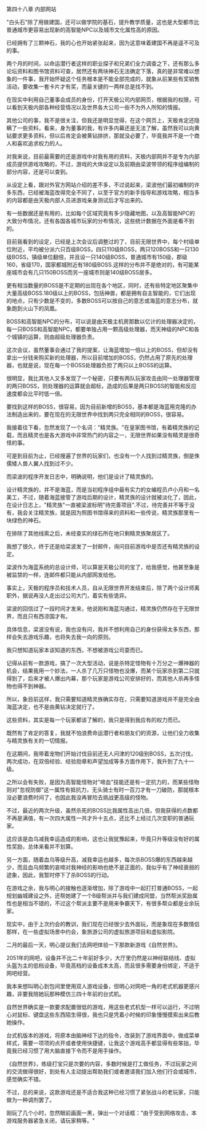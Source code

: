 第四十八章 内部网站


"白头石"除了用做建国，还可以做学院的基石，提升教学质量，这也是大型都市比普通城市更容易出现新的高智能NPC以及城市文化属性高的原因。

已经拥有了三颗神石，我的心也开始紧张起来，因为这意味着建国不再是遥不可及的事。

两个月的时间，以命运潜行者这样的职业探子和兄弟们全力调查之下，还有那么多论坛资料和图书馆资料可查，居然还有两块神石无法确定下落，真的是非常难以想象的一件事，我开始怀疑这个任务根本是不能全部完成的，就象从前某些有奖销售活动，要收集一套卡片才有奖，而最关键的一两样总是找不到。

在现实中利用自己董事会成员的身份，打开天极公司内部网页，根据我的权限，可以看到天极内部各种经营情况以及世界各大公司一些不为外人所知的情报。

其他公司的事，我不是很关注，但我还是明显觉得，在这个网页上，天极肯定还隐瞒了一些资料，看来，身为董事的我，有许多内幕还是无法了解，虽然我可以向黄钻要求更多资料，但以后肯定会被黄钻排挤，那就没必要了，毕竟我并不是一个商人和喜欢追求权力的人。

对我来说，目前最需要的还是游戏中对我有用的资料，天极内部网并不是专为内部成员提供游戏攻略的，不过，游戏的大体设定以及前期由梁波带领的程序组编制的部分内容，还是可以查到。

从设定上看，跟对外官方网站介绍的差不多，不过说起来，梁波他们最初编制的许多东西，已经被海蓝改得完全不同了，以至于官方的新手指导和游戏攻略，相当多的内容都是由天极内部人员进游戏亲身测试后才写出来的。

有一些数据还是有用的，比如每个区域究竟有多少隐藏地图，以及高智能NPC的大致分布情况，还有各国各城市玩家的分布情况，这些统计数据在外面是看不到的。

目前我看到的设定，已经是上次会议后调整过的了，目前无限世界中，每个村级单位附近，平均被分派六只百级BOSS，四只110级BOSS，两只120BOSS和一只130级BOSS，镇级单位翻倍，并且设一只140级BOSS，普通城市有150级，郡级160，省级170，国家都城附近有180级BOSS.这样的分布并不是绝对的，有可能某座城市会有几只150BOSS而另一座城市则是140级BOSS居多。

更有相当数量的BOSS是不定期的出现在各个地区，同时，还有些特定地区聚集中大量高级BOSS.180级以上的BOSS，包括神兽，都是拥有自主智能的，它们出现的地点，只有少数是不变的，多数BOSS可以按自己的意志或海蓝的意志分布，就象跑到火山下的凤凰。

BOSS和高智能NPC的分布，可以说是由天极主机房那数以亿计的处理器决定的，每一只BOSS和高智能NPC，都要单独占用一颗高级处理器，而天神级的NPC和各个城镇的运算，则由超级处理器负责。

这次会议，虽然董事会通过了我的提案，让海蓝增加一倍以上的BOSS，但却没有拿出一分钱来购买新的处理器，所以目前增加的BOSS，仍然占用了原先的处理器，也就是说，现在每一个BOSS处理器负担了两只以上BOSS的运算。

很明显，我比其他人又多发现了一个秘密，只要有两队玩家攻击由同一处理器管理的两只BOSS，则处理器的运算就会超标，造成的后果是两只BOSS的智能和反应速度都会比平时低一倍。

要找到这样的BOSS，很容易，因为目前新增的BOSS，基本都是海蓝用克隆的办法制造出来的，要在现在的无限世界中找到两只完全相同的BOSS，很容易。

我接着往下看，忽然发现了一个名词："精灵族。"在皇家图书馆，有着精灵族的记载，而且精灵也是各大游戏中非常热门的内容之一，无限世界如果没有精灵是很奇怪的事。

可是到目前为止，已经搜遍了世界的玩家们，也没有一个人找到过精灵族，倒是侏儒矮人兽人翼人找到过不少。

而梁波的程序开发日志中，明确说明，他们是设计了精灵族的。

设计精灵族的，并不是海蓝，而是当初程序组中最有实力的女编程员卢小月和一名美工，不过，随着海蓝接管了游戏后期的设计，精灵族的设计就被淡化了，因此，在设计日志上，"精灵族"一直被梁波标明"待完善项目".不过，待完善并不等于没有，我会关注精灵族，就是因为照图书馆得来的资料和一些传说，精灵族那里有一块绿色的神石。

在排除了其他线索之后，未经查实的绿石所在地只剩精灵族聚居区了。

我想了很久，终于还是给梁波发了一封邮件，询问目前游戏中是否还有精灵族的设定。

梁波作为海蓝系统的总设计师，可以算是天极公司的宝了，给我感觉，他甚至象是被监禁的一样，连邮件都只能从内部网发给他。

事实上，天极的程序员和技术人员，自从无限世界开发结束后，除了两个设计师离职外，据说再没人走出过公司大门，着实有些诡异。

梁波的回信过了一段时间才发来，他说刚和海蓝沟通过，精灵族仍然存在于无限世界，而且只有西凉国才有。

具体信息，梁波没有说，我也没有问，我并不想利用自己的身份获得太多东西，那样会失去游戏乐趣，也将失去我一向的原则。

我只想知道玩家本该知道的东西，不想被游戏公司耍而已。

记得从前有一款游戏，搞了一次大型活动，说是杀特定怪物有十万分之一爆神器的机会，结果我用一个妙法，一人杀了几万只怪物也没爆，而某个玩家杀到第二只就得到了，后来才被人爆出内幕，那个玩家是游戏公司安排好的，而其他人杀再多怪物也得不到神器。

所以，象目前这样，我只需要知道精灵族确实存在，只需要知道游戏并不是完全由海蓝决定，也不是由黄钻决定就行了。

这些资料，其实是每一个玩家都该了解的，我只是得到我应有的权力而已。

既然有了肯定的答复，我就不怕浪费命运潜行者和朋友们的资源，让他们全力收集与精灵族有关的一切情报。

在这期间，我带着宠物们开始讨伐目前还无人问津的120级别BOSS，五次讨伐，两次成功，在双倍经验、经验勋章和声望加成等多方面作用下，我升到了九十一级。

之所以会有失败，是因为高智能怪物对"啼血"技能还是有一定抗力的，而某些怪物则对"忽视防御"这一属性有抵抗力，无头骑士有时一百刀才有一刀破防，那就根本没必要浪费时间了，也因此我没再冒险去挑战更高级的怪物。

不过，最近的两次升级，虽然杀死的BOSS比我属性高出几倍，但我获得的点数都不再是满值，有一次四大属性一共才升十五点，还比不上经过几次变职的普通玩家。

这应该是血乌减我幸运造成的影响，这也让我犹豫起来，毕竟只升等级没有好的属性奖励，总体来看并不划算。

另一方面，随着血乌等级升高，减我幸运也越多，每次杀BOSS爆的东西越来越少，而且血乌频繁的哀啼对我神经的影响也绝不是正面的，我似乎有了神经衰弱的迹象，因此，我暂时停下了杀BOSS的行动。

在游戏之余，我与明心的接触也逐渐增加，除了游戏中一起打打普通BOSS，一起规划幽城建设之外，还帮她建了一个B级帮派并与我们建成同盟，当然帮派奖励属性也是相当不错的，不过这个帮派主要不是用来争霸天下，有很多帮众都是业余玩家。

现实中，由于上次约会的教训，我们现在已经很少去外面玩，而是象现在多数情侣那样，在一些虚拟场景中约会，象旅游公司的虚拟旅游项目和虚拟影院。

二月的最后一天，明心提议我们去网吧体验一下那款新游戏《自然世界》。

2051年的网吧，设备并不比二十年前好多少，大厅里仍然是以神经联结线、虚拟头盔为主的低档设备，毕竟高档的设备成本太高，而且很多需要身份绑定，不适于网吧经营。

我本来想叫明心到包间里使用双人游戏设备，但明心对网吧一角的老式机器更感兴趣，非要我陪她玩那种模仿三四十年前的台式机。

自然世界确实是一款要求配置很低的游戏，用这些老式机型一样可以运行，不过明心对鼠标、键盘这些东西陌生得很，我也只是凭着小时候的印象慢慢摸索出来后教她操作。

台式机版本的游戏，将原本由脑神经下达的指令，改装到了游戏界面中，做成菜单样式，需要一项项的点开或者使用快捷键，让我这个游戏高手都显得有些笨拙，毕竟我已经习惯了用大脑直接下令而不是用手操作。

《自然世界》，练级打宝只是次要的内容，多数时候是打工做任务，不过玩家之间的交流做得很好，到处有人主动提出帮助我们或者邀请我们加入他们行会或城市，感觉确实不错。

不过，总的来说，这款游戏还是不适合我这种已经习惯了紧张战斗的老玩家，只能做为一种调剂罢了。

刚玩了几个小时，忽然眼前画面一黑，弹出一个对话框："由于受到网络攻击，本游戏服务器紧急关闭，请玩家稍等。"





